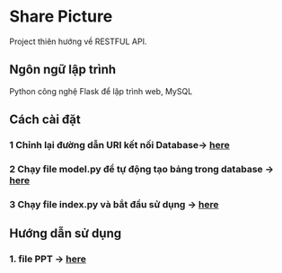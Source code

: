 # Share Picture
Project thiên hướng về RESTFUL API. 
## Ngôn ngữ lập trình
Python công nghệ Flask để lập trình web, MySQL
## Cách cài đặt
### 1 Chỉnh lại đường dẫn URI kết nối Database-> [here](./__init__.py/)

### 2 Chạy file model.py để tự động tạo bảng trong database -> [here](./models.py)

### 3 Chạy file index.py và bắt đầu sử dụng -> [here](./index.py)

## Hướng dẫn sử dụng
### 1. file PPT -> [here](./Share%20Picture.pptx/)


